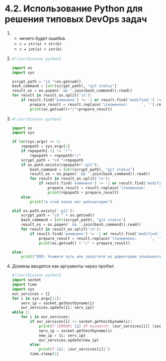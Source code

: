# 4.2. Использование Python для решения типовых DevOps задач
 
1. 
   * ничего будет ошибка.
   * ```c = str(a) + str(b)```
   * ```c = int(a) + int(b)```

2. ```python
   #!/usr/bin/env python3
   
   import os
   import sys
   
   scrypt_path = "cd "+os.getcwd()
   bash_command = [str(scrypt_path), "git status"]
   result_os = os.popen(' && '.join(bash_command)).read()
   for result in result_os.split('\n'):
       if result.find('изменено') != -1 or result.find('modified:') != -1:
           prepare_result = result.replace('\tизменено:      ', '').replace('\tmodified:      ', '')
           print(os.getcwd()+"/"+prepare_result)
    ```
   
3. ```python
   #!/usr/bin/env python3

   import os
   import sys
   
   if len(sys.argv) >= 2:
       repopath = sys.argv[1]
       if repopath[-1] != "/":
           repopath = repopath+"/"
       scrypt_path = "cd "+repopath
       if os.path.exists(repopath+".git"):
           bash_command = [str(scrypt_path), "git status"]
           result_os = os.popen(' && '.join(bash_command)).read()
           for result in result_os.split('\n'):
               if result.find('изменено') != -1 or result.find('modified:') != -1:
                   prepare_result = result.replace('\tизменено:      ', '').replace('\tmodified:      ', '')
                   print(repopath + prepare_result)
       else:
           print("в этой папке нет репозитория")
   
   elif os.path.exists('.git'):
       scrypt_path = "cd " + os.getcwd()
       bash_command = [str(scrypt_path), "git status"]
       result_os = os.popen(' && '.join(bash_command)).read()
       for result in result_os.split('\n'):
           if result.find('изменено') != -1 or result.find('modified:') != -1:
               prepare_result = result.replace('\tизменено:      ', '').replace('\tmodified:      ', '')
               print(os.getcwd() + "/" + prepare_result)
   
   else:
       print("ERR: Укажите путь или запустите из директории локального репозитория")
   ```
   

4. Домены вводятся как аргументы через пробел 
   ```python
   #!/usr/bin/env python3
   import socket
   import time
   import sys
   our_services = {}
   for i in sys.argv[1:]:
       serv_ip = socket.gethostbyname(i)
       our_services.update({i: serv_ip})
   while 1:
       for i in our_services:
           if our_services[i] != socket.gethostbyname(i):
               print(f'[ERROR] {i} IP mismatch: {our_services[i]} {socket.gethostbyname(i)}')
               serv_ip = socket.gethostbyname(i)
               new_ip = {i: serv_ip}
               our_services.update(new_ip)
           else:
               print(f'{i}: {our_services[i]}')
           time.sleep(1)
   ```